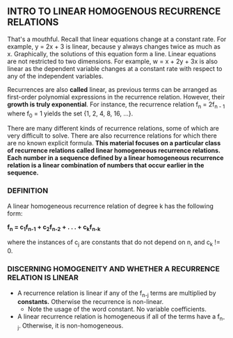 ## INTRO TO LINEAR HOMOGENOUS RECURRENCE RELATIONS

That's a mouthful. Recall that linear equations change at a constant rate. For example, y = 2x + 3 is linear, because y always changes twice as much as x. Graphically, the solutions of this equation form a line. Linear equations are not restricted to two dimensions. For example, w = x + 2y + 3x is also linear as the dependent variable changes at a constant rate with respect to any of the independent variables.

Recurrences are also **called** linear, as previous terms can be arranged as first-order polynomial expressions in the recurrence relation. However, their **growth is truly exponential**. For instance, the recurrence relation f<sub>n</sub> = 2f<sub>n - 1</sub> where f<sub>0</sub> = 1 yields the set {1, 2, 4, 8, 16, ...}.

There are many different kinds of recurrence relations, some of which are very difficult to solve. There are also recurrence relations for which there are no known explicit formula. **This material focuses on a particular class of recurrence relations called linear homogeneous recurrence relations. Each number in a sequence defined by a linear homogeneous recurrence relation is a linear combination of numbers that occur earlier in the sequence.**

### DEFINITION

A linear homogeneous recurrence relation of degree k has the following form: 

**f<sub>n</sub> = c<sub>1</sub>f<sub>n-1</sub> + c<sub>2</sub>f<sub>n-2</sub> + . . . + c<sub>k</sub>f<sub>n-k</sub>**

where the instances of c<sub>j</sub> are constants that do not depend on n, and c<sub>k</sub> != 0.


### DISCERNING HOMOGENEITY AND WHETHER A RECURRENCE RELATION IS LINEAR

- A recurrence relation is linear if any of the f<sub>n-j</sub> terms are multiplied by **constants.** Otherwise the recurrence is non-linear.
    - Note the usage of the word constant. No variable coefficients.
- A linear recurrence relation is homogeneous if all of the terms have a f<sub>n-j</sub>. Otherwise, it is non-homogeneous.

